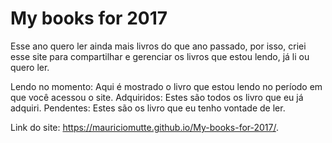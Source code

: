 # My books for 2017
Esse ano quero ler ainda mais livros do que ano passado, por isso, criei esse site para compartilhar e gerenciar os livros que estou lendo, já li ou quero ler.

Lendo no momento: Aqui é mostrado o livro que estou lendo no período em que você acessou o site.
Adquiridos: Estes são todos os livro que eu já adquiri.
Pendentes: Estes são os livro que eu tenho vontade de ler.

Link do site: https://mauriciomutte.github.io/My-books-for-2017/.
